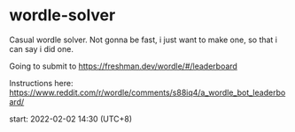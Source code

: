 # wordle-solver
Casual wordle solver. Not gonna be fast, i just want to make one, so that i can say i did one. 


Going to submit to https://freshman.dev/wordle/#/leaderboard

Instructions here: https://www.reddit.com/r/wordle/comments/s88iq4/a_wordle_bot_leaderboard/


start: 2022-02-02 14:30 (UTC+8)